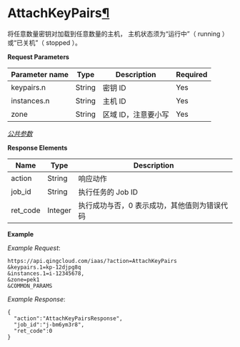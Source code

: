 ---
---

# AttachKeyPairs[¶](#attachkeypairs "永久链接至标题")

将任意数量密钥对加载到任意数量的主机， 主机状态须为“运行中”（ running ）或“已关机”（ stopped ）。

**Request Parameters**

| Parameter name | Type | Description | Required |
| --- | --- | --- | --- |
| keypairs.n | String | 密钥 ID | Yes |
| instances.n | String | 主机 ID | Yes |
| zone | String | 区域 ID，注意要小写 | Yes |

[_公共参数_](../../common/parameters.html#api-common-parameters)

**Response Elements**

| Name | Type | Description |
| --- | --- | --- |
| action | String | 响应动作 |
| job_id | String | 执行任务的 Job ID |
| ret_code | Integer | 执行成功与否，0 表示成功，其他值则为错误代码 |

**Example**

_Example Request_:

```
https://api.qingcloud.com/iaas/?action=AttachKeyPairs
&keypairs.1=kp-12djpg8q
&instances.1=i-12345678,
&zone=pek1
&COMMON_PARAMS
```

_Example Response_:

```
{
  "action":"AttachKeyPairsResponse",
  "job_id":"j-bm6ym3r8",
  "ret_code":0
}
```
